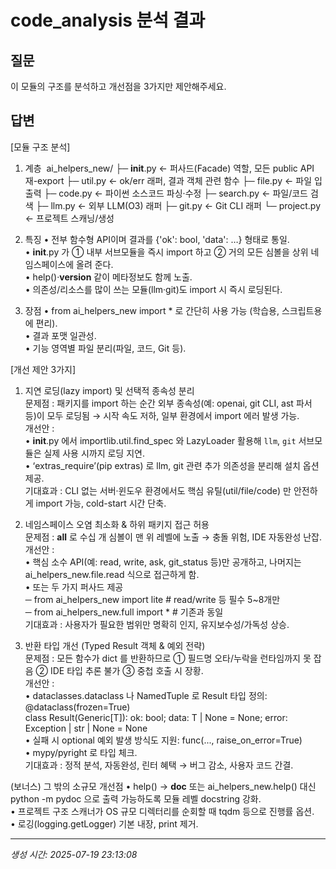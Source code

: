# code_analysis 분석 결과

## 질문
이 모듈의 구조를 분석하고 개선점을 3가지만 제안해주세요.

## 답변
[모듈 구조 분석]

1. 계층 
   ai_helpers_new/
   ├─ __init__.py            ← 퍼사드(Facade) 역할, 모든 public API 재-export
   ├─ util.py                ← ok/err 래퍼, 결과 객체 관련 함수
   ├─ file.py                ← 파일 입출력
   ├─ code.py                ← 파이썬 소스코드 파싱·수정
   ├─ search.py              ← 파일/코드 검색
   ├─ llm.py                 ← 외부 LLM(O3) 래퍼
   ├─ git.py                 ← Git CLI 래퍼
   └─ project.py             ← 프로젝트 스캐닝/생성

2. 특징
• 전부 함수형 API이며 결과를 {'ok': bool, 'data': …} 형태로 통일.  
• __init__.py 가 ① 내부 서브모듈을 즉시 import 하고 ② 거의 모든 심볼을 상위 네임스페이스에 올려 준다.  
• help()·__version__ 같이 메타정보도 함께 노출.  
• 의존성/리소스를 많이 쓰는 모듈(llm·git)도 import 시 즉시 로딩된다.

3. 장점
• from ai_helpers_new import * 로 간단히 사용 가능 (학습용, 스크립트용에 편리).  
• 결과 포맷 일관성.  
• 기능 영역별 파일 분리(파일, 코드, Git 등).

[개선 제안 3가지]

1) 지연 로딩(lazy import) 및 선택적 종속성 분리  
   문제점 : 패키지를 import 하는 순간 외부 종속성(예: openai, git CLI, ast 파서 등)이 모두 로딩됨 → 시작 속도 저하, 일부 환경에서 import 에러 발생 가능.  
   개선안 :  
   • __init__.py 에서 importlib.util.find_spec 와 LazyLoader 활용해 `llm`, `git` 서브모듈은 실제 사용 시까지 로딩 지연.  
   • ‘extras_require’(pip extras) 로 llm, git 관련 추가 의존성을 분리해 설치 옵션 제공.  
   기대효과 : CLI 없는 서버·윈도우 환경에서도 핵심 유틸(util/file/code) 만 안전하게 import 가능, cold-start 시간 단축.

2) 네임스페이스 오염 최소화 & 하위 패키지 접근 허용  
   문제점 : __all__ 로 수십 개 심볼이 맨 위 레벨에 노출 → 충돌 위험, IDE 자동완성 난잡.  
   개선안 :  
   • 핵심 소수 API(예: read, write, ask, git_status 등)만 공개하고, 나머지는 ai_helpers_new.file.read 식으로 접근하게 함.  
   • 또는 두 가지 퍼사드 제공  
     ─ from ai_helpers_new import lite   # read/write 등 필수 5~8개만  
     ─ from ai_helpers_new.full import * # 기존과 동일  
   기대효과 : 사용자가 필요한 범위만 명확히 인지, 유지보수성/가독성 상승.

3) 반환 타입 개선 (Typed Result 객체 & 예외 전략)  
   문제점 : 모든 함수가 dict 를 반환하므로 ① 필드명 오타/누락을 런타임까지 못 잡음 ② IDE 타입 추론 불가 ③ 중첩 호출 시 장황.  
   개선안 :  
   • dataclasses.dataclass 나 NamedTuple 로 Result 타입 정의:  
       @dataclass(frozen=True)  
       class Result(Generic[T]): ok: bool; data: T | None = None; error: Exception | str | None = None  
   • 실패 시 optional 예외 발생 방식도 지원: func(..., raise_on_error=True)  
   • mypy/pyright 로 타입 체크.  
   기대효과 : 정적 분석, 자동완성, 린터 혜택 → 버그 감소, 사용자 코드 간결.

(보너스) 그 밖의 소규모 개선점
• help() → __doc__ 또는 ai_helpers_new.help() 대신 python -m pydoc 으로 출력 가능하도록 모듈 레벨 docstring 강화.  
• 프로젝트 구조 스캐너가 OS 규모 디렉터리를 순회할 때 tqdm 등으로 진행률 옵션.  
• 로깅(logging.getLogger) 기본 내장, print 제거.

---
*생성 시간: 2025-07-19 23:13:08*
